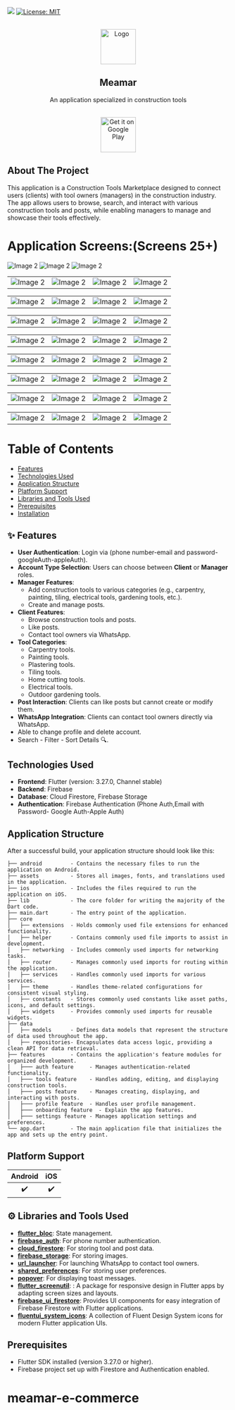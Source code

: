 ![](https://img.shields.io/badge/build-1.0.0+1-brightgreen)
[![License: MIT](https://img.shields.io/badge/license-MIT-blue.svg)](https://opensource.org/licenses/MIT)
<!-- PROJECT LOGO -->
<br />
<div align="center">
  <a href="https://github.com/najeebaslan/meamar-e-commerce">
    <img src="https://firebasestorage.googleapis.com/v0/b/meamarmanager.appspot.com/o/app_logo%2Flogo_without_background.png?alt=media&token=ed4f051a-f23a-4ff5-bd7c-23bcb2225832" alt="Logo" width="80" height="80">
  </a>

<h2 align="center">Meamar</h2>

  <p align="center">
   An application specialized in construction tools
    <br />
    <br />
    <p>      
      <a href='https://play.google.com/store/apps/details?id=najeeb.aslan.meamar&pcampaignid=web_share'>
        <img alt='Get it on Google Play' src='https://play.google.com/intl/en_us/badges/static/images/badges/en_badge_web_generic.png' height="80"/>
      </a>
    </p>
  </p>
</div>

## About The Project
This application is a Construction Tools Marketplace designed to connect users (clients) with tool owners (managers) in the construction industry. The app allows users to browse, search, and interact with various construction tools and posts, while enabling managers to manage and showcase their tools effectively.

# Application Screens:(Screens 25+)
  <td><img src="https://firebasestorage.googleapis.com/v0/b/weddinghallbooking-2ba28.appspot.com/o/protiflio_images%2Fmeamar_website-1.jpg?alt=media&token=86dc30cb-16ca-47f9-8c5b-df18920907aa" alt="Image 2"></td>
  <td><img src="https://firebasestorage.googleapis.com/v0/b/weddinghallbooking-2ba28.appspot.com/o/protiflio_images%2Fmeamar_website-2.jpg?alt=media&token=134e58eb-3deb-45b0-a367-754cedce8437" alt="Image 2"></td>
  <td><img src="https://firebasestorage.googleapis.com/v0/b/weddinghallbooking-2ba28.appspot.com/o/protiflio_images%2Fmeamar_website-3.jpg?alt=media&token=9aea4f90-0813-4981-b006-691c0d9142c3" alt="Image 2"></td>
<table>
  <tr>
    <td><img src="screenshots/onboarding1.png" alt="Image 2"></td>
    <td><img src="screenshots/onboarding2.png" alt="Image 2"></td>
    <td><img src="screenshots/onboarding3.png" alt="Image 2"></td>
    <td><img src="screenshots/signup.png" alt="Image 2"></td>

  </tr>
</table>

<table>
  <tr>
    <td><img src="screenshots/for_got_password.png" alt="Image 2"></td>
    <td><img src="screenshots/add_image_profile.png" alt="Image 2"></td>
    <td><img src="screenshots/choose_account_type.png" alt="Image 2"></td>
    <td><img src="screenshots/add_phone_number.png" alt="Image 2"></td>
  </tr>
</table>

<table>
  <tr>
    <td><img src="screenshots/chat.png" alt="Image 2"></td>
    <td><img src="screenshots/home_bottom.png" alt="Image 2"></td>
    <td><img src="screenshots/home_search.png" alt="Image 2"></td>
    <td><img src="screenshots/home.png" alt="Image 2"></td>
  </tr>
</table>

<table>
  <tr>
    <td><img src="screenshots/tool.png" alt="Image 2"></td>
    <td><img src="screenshots/tools_list.png" alt="Image 2"></td>
    <td><img src="screenshots/tool_search.png" alt="Image 2"></td>
    <td><img src="screenshots/tool_feltter.png" alt="Image 2"></td>
  </tr>
</table>

<table>
  <tr>
    <td><img src="screenshots/tool_add.png" alt="Image 2"></td>
    <td><img src="screenshots/delete-or-edit-tool.png" alt="Image 2"></td>
    <td><img src="screenshots/details-tools.png" alt="Image 2"></td>
    <td><img src="screenshots/post_view.png" alt="Image 2"></td>
  </tr>
</table>

<table>
  <tr>
    <td><img src="screenshots/post_add.png" alt="Image 2"></td>
    <td><img src="screenshots/posts_empty.png" alt="Image 2"></td>
    <td><img src="screenshots/post_filter.png" alt="Image 2"></td>
    <td><img src="screenshots/post_view.png" alt="Image 2"></td>
  </tr>
</table>

<table>
  <tr>
    <td><img src="screenshots/profile_view.png" alt="Image 2"></td>
    <td><img src="screenshots/profile_edit.png" alt="Image 2"></td>
    <td><img src="screenshots/show_owner_details.png" alt="Image 2"></td>
    <td><img src="screenshots/delete_account.png" alt="Image 2"></td>
  </tr>
</table>

<table>
  <tr>
    <td><img src="screenshots/dark_home.png" alt="Image 2"></td>
    <td><img src="screenshots/dark_tool.png" alt="Image 2"></td>
    <td><img src="screenshots/dark_posts.png" alt="Image 2"></td>
    <td><img src="screenshots/dark_details_tool.png" alt="Image 2"></td>
  </tr>
</table>


# Table of Contents
- [Features](#features)
- [Technologies Used](#technologies-used)
- [Application Structure](#application-structure)
- [Platform Support](#platform-support)
- [Libraries and Tools Used](#⚙️libraries-and-tools-used)
- [Prerequisites](#prerequisites)
- [Installation](#installation)

## ✨ Features
- **User Authentication**: Login via (phone number-email and password-googleAuth-appleAuth).
- **Account Type Selection**: Users can choose between **Client** or **Manager** roles.
- **Manager Features**:
  - Add construction tools to various categories (e.g., carpentry, painting, tiling, electrical tools, gardening tools, etc.).
  - Create and manage posts.
- **Client Features**:
  - Browse construction tools and posts.
  - Like posts.
  - Contact tool owners via WhatsApp.
- **Tool Categories**:
  - Carpentry tools.
  - Painting tools.
  - Plastering tools.
  - Tiling tools.
  - Home cutting tools.
  - Electrical tools.
  - Outdoor gardening tools.
- **Post Interaction**: Clients can like posts but cannot create or modify them.
- **WhatsApp Integration**: Clients can contact tool owners directly via WhatsApp.
- Able to change profile and delete account.
- Search - Filter - Sort Details 🔍.


## Technologies Used
- **Frontend**: Flutter (version: 3.27.0, Channel stable)
- **Backend**: Firebase
- **Database**: Cloud Firestore, Firebase Storage
- **Authentication**: Firebase Authentication (Phone Auth,Email with Password- Google Auth-Apple Auth)

## Application Structure
After a successful build, your application structure should look like this:

```
├── android         - Contains the necessary files to run the application on Android.
├── assets          - Stores all images, fonts, and translations used in the application.
├── ios             - Includes the files required to run the application on iOS.
├── lib             - The core folder for writing the majority of the Dart code.
├── main.dart       - The entry point of the application.
├── core
│   ├── extensions  - Holds commonly used file extensions for enhanced functionality.
│   ├── helper      - Contains commonly used file imports to assist in development.
│   ├── networking  - Includes commonly used imports for networking tasks.
│   ├── router      - Manages commonly used imports for routing within the application.
│   ├── services    - Handles commonly used imports for various services.
│   ├── theme       - Handles theme-related configurations for consistent visual styling.
│   ├── constants   - Stores commonly used constants like asset paths, icons, and default settings.
│   ├── widgets     - Provides commonly used imports for reusable widgets.
├── data
│   ├── models      - Defines data models that represent the structure of data used throughout the app.
│   ├── repositories- Encapsulates data access logic, providing a clean API for data retrieval.
├── features        - Contains the application's feature modules for organized development.
│   ├─── auth feature     - Manages authentication-related functionality.
│   ├─── tools feature    - Handles adding, editing, and displaying construction tools.
│   ├─── posts feature    - Manages creating, displaying, and interacting with posts.
│   ├─── profile feature  - Handles user profile management.
│   ├─── onboarding feature  - Explain the app features.
│   ├─── settings feature - Manages application settings and preferences.
└── app.dart        - The main application file that initializes the app and sets up the entry point.
```

## Platform Support
| Android | iOS |
| :-----: | :-: |
|   ✔️    | ✔️  |

## ⚙️ Libraries and Tools Used
- **[flutter_bloc](https://pub.dev/packages/flutter_bloc)**: State management.
- **[firebase_auth](https://pub.dev/packages/firebase_auth)**: For phone number authentication.
- **[cloud_firestore](https://pub.dev/packages/cloud_firestore)**: For storing tool and post data.
- **[firebase_storage](https://pub.dev/packages/firebase_storage)**: For storing images.
- **[url_launcher](https://pub.dev/packages/url_launcher)**: For launching WhatsApp to contact tool owners.
- **[shared_preferences](https://pub.dev/packages/shared_preferences)**: For storing user preferences.
- **[popover](https://pub.dev/packages/popover)**: For displaying toast messages.
- **[flutter_screenutil](https://pub.dev/packages/flutter_screenutil)**: : A package for responsive design in Flutter apps by adapting screen sizes and layouts.
- **[firebase_ui_firestore](https://pub.dev/packages/firebase_ui_firestore)**: Provides UI components for easy integration of Firebase Firestore with Flutter applications.
- **[fluentui_system_icons](https://pub.dev/packages/fluentui_system_icons)**:  A collection of Fluent Design System icons for modern Flutter application UIs.

## Prerequisites
- Flutter SDK installed (version 3.27.0 or higher).
- Firebase project set up with Firestore and Authentication enabled.
# meamar-e-commerce
